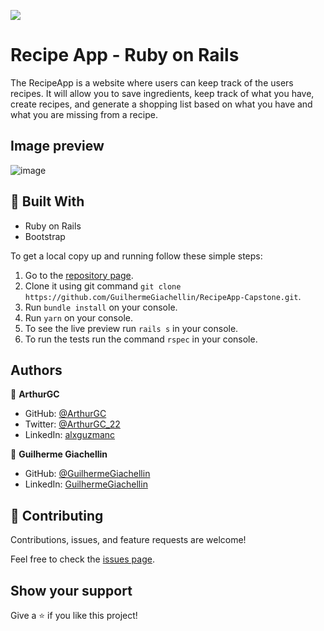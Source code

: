 ![](https://img.shields.io/badge/Microverse-blueviolet)
# Recipe App - Ruby on Rails

The RecipeApp is a website where users can keep track of the users recipes. It will allow you to save ingredients, keep track of what you have, create recipes, and generate a shopping list based on what you have and what you are missing from a recipe.

## Image preview

![image](https://user-images.githubusercontent.com/81584449/143597141-6965c51d-8ba8-4f0f-9174-8df1326b9384.png)

## :hammer: Built With

- Ruby on Rails
- Bootstrap

To get a local copy up and running follow these simple steps:

1. Go to the [repository page](https://github.com/GuilhermeGiachellin/RecipeApp-Capstone).
2. Clone it using git command `git clone https://github.com/GuilhermeGiachellin/RecipeApp-Capstone.git`.
3. Run `bundle install` on your console.
4. Run `yarn` on your console.
5. To see the live preview run `rails s` in your console.
6. To run the tests run the command `rspec` in your console.

## Authors

👤 **ArthurGC**

- GitHub: [@ArthurGC](https://github.com/ArthurGC)
- Twitter: [@ArthurGC_22](https://twitter.com/ArthurGC_22)
- LinkedIn: [alxguzmanc](https://www.linkedin.com/in/alxguzmanc/)

👤 **Guilherme Giachellin**

- GitHub: [@GuilhermeGiachellin](https://github.com/GuilhermeGiachellin)
- LinkedIn: [GuilhermeGiachellin](https://www.linkedin.com/in/guilherme-giachellin-2599771b9/)

## 🤝 Contributing

Contributions, issues, and feature requests are welcome!

Feel free to check the [issues page](https://github.com/GuilhermeGiachellin/RecipeApp-Capstone/issues).

## Show your support

Give a ⭐️ if you like this project!
